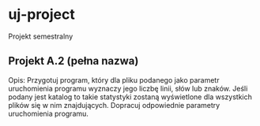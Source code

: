 # uj-project
Projekt semestralny
## Projekt A.2 (pełna nazwa)
Opis:
Przygotuj program, który dla pliku podanego jako parametr uruchomienia programu wyznaczy jego liczbę linii, słów lub znaków.
Jeśli podany jest katalog to takie statystyki zostaną wyświetlone dla wszystkich plików się w nim znajdujących. 
Dopracuj odpowiednie parametry uruchomienia programu.
